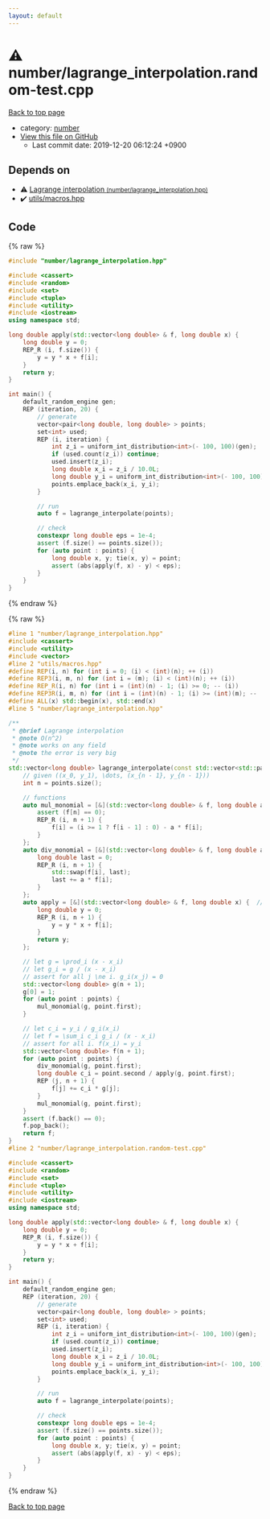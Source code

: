 ```yaml
---
layout: default
---
```


<!-- mathjax config similar to math.stackexchange -->
<script type="text/javascript" async
  src="https://cdnjs.cloudflare.com/ajax/libs/mathjax/2.7.5/MathJax.js?config=TeX-MML-AM_CHTML">
</script>
<script type="text/x-mathjax-config">
  MathJax.Hub.Config({
    TeX: { equationNumbers: { autoNumber: "AMS" }},
    tex2jax: {
      inlineMath: [ ['$','$'] ],
      processEscapes: true
    },
    "HTML-CSS": { matchFontHeight: false },
    displayAlign: "left",
    displayIndent: "2em"
  });
</script>

<script type="text/javascript" src="https://cdnjs.cloudflare.com/ajax/libs/jquery/3.4.1/jquery.min.js"></script>
<script src="https://cdn.jsdelivr.net/npm/jquery-balloon-js@1.1.2/jquery.balloon.min.js" integrity="sha256-ZEYs9VrgAeNuPvs15E39OsyOJaIkXEEt10fzxJ20+2I=" crossorigin="anonymous"></script>
<script type="text/javascript" src="../../assets/js/copy-button.js"></script>
<link rel="stylesheet" href="../../assets/css/copy-button.css" />


# :warning: number/lagrange_interpolation.random-test.cpp

<a href="../../index.html">Back to top page</a>

* category: <a href="../../index.html#b1bc248a7ff2b2e95569f56de68615df">number</a>
* <a href="{{ site.github.repository_url }}/blob/master/number/lagrange_interpolation.random-test.cpp">View this file on GitHub</a>
    - Last commit date: 2019-12-20 06:12:24 +0900




## Depends on

* :warning: <a href="lagrange_interpolation.hpp.html">Lagrange interpolation <small>(number/lagrange_interpolation.hpp)</small></a>
* :heavy_check_mark: <a href="../utils/macros.hpp.html">utils/macros.hpp</a>


## Code

<a id="unbundled"></a>
{% raw %}
```cpp
#include "number/lagrange_interpolation.hpp"

#include <cassert>
#include <random>
#include <set>
#include <tuple>
#include <utility>
#include <iostream>
using namespace std;

long double apply(std::vector<long double> & f, long double x) {
    long double y = 0;
    REP_R (i, f.size()) {
        y = y * x + f[i];
    }
    return y;
}

int main() {
    default_random_engine gen;
    REP (iteration, 20) {
        // generate
        vector<pair<long double, long double> > points;
        set<int> used;
        REP (i, iteration) {
            int z_i = uniform_int_distribution<int>(- 100, 100)(gen);
            if (used.count(z_i)) continue;
            used.insert(z_i);
            long double x_i = z_i / 10.0L;
            long double y_i = uniform_int_distribution<int>(- 100, 100)(gen) / 10.0L;
            points.emplace_back(x_i, y_i);
        }

        // run
        auto f = lagrange_interpolate(points);

        // check
        constexpr long double eps = 1e-4;
        assert (f.size() == points.size());
        for (auto point : points) {
            long double x, y; tie(x, y) = point;
            assert (abs(apply(f, x) - y) < eps);
        }
    }
}

```
{% endraw %}

<a id="bundled"></a>
{% raw %}
```cpp
#line 1 "number/lagrange_interpolation.hpp"
#include <cassert>
#include <utility>
#include <vector>
#line 2 "utils/macros.hpp"
#define REP(i, n) for (int i = 0; (i) < (int)(n); ++ (i))
#define REP3(i, m, n) for (int i = (m); (i) < (int)(n); ++ (i))
#define REP_R(i, n) for (int i = (int)(n) - 1; (i) >= 0; -- (i))
#define REP3R(i, m, n) for (int i = (int)(n) - 1; (i) >= (int)(m); -- (i))
#define ALL(x) std::begin(x), std::end(x)
#line 5 "number/lagrange_interpolation.hpp"

/**
 * @brief Lagrange interpolation
 * @note O(n^2)
 * @note works on any field
 * @note the error is very big
 */
std::vector<long double> lagrange_interpolate(const std::vector<std::pair<long double, long double> > & points) {
    // given ((x_0, y_1), \dots, (x_{n - 1}, y_{n - 1}))
    int n = points.size();

    // functions
    auto mul_monomial = [&](std::vector<long double> & f, long double a) {  // f \gets f \cdot (x - a)
        assert (f[n] == 0);
        REP_R (i, n + 1) {
            f[i] = (i >= 1 ? f[i - 1] : 0) - a * f[i];
        }
    };
    auto div_monomial = [&](std::vector<long double> & f, long double a) {  // f \gets f / (x - a)
        long double last = 0;
        REP_R (i, n + 1) {
            std::swap(f[i], last);
            last += a * f[i];
        }
    };
    auto apply = [&](std::vector<long double> & f, long double x) {  // f(x)
        long double y = 0;
        REP_R (i, n + 1) {
            y = y * x + f[i];
        }
        return y;
    };

    // let g = \prod_i (x - x_i)
    // let g_i = g / (x - x_i)
    // assert for all j \ne i. g_i(x_j) = 0
    std::vector<long double> g(n + 1);
    g[0] = 1;
    for (auto point : points) {
        mul_monomial(g, point.first);
    }

    // let c_i = y_i / g_i(x_i)
    // let f = \sum_i c_i g_i / (x - x_i)
    // assert for all i. f(x_i) = y_i
    std::vector<long double> f(n + 1);
    for (auto point : points) {
        div_monomial(g, point.first);
        long double c_i = point.second / apply(g, point.first);
        REP (j, n + 1) {
            f[j] += c_i * g[j];
        }
        mul_monomial(g, point.first);
    }
    assert (f.back() == 0);
    f.pop_back();
    return f;
}
#line 2 "number/lagrange_interpolation.random-test.cpp"

#include <cassert>
#include <random>
#include <set>
#include <tuple>
#include <utility>
#include <iostream>
using namespace std;

long double apply(std::vector<long double> & f, long double x) {
    long double y = 0;
    REP_R (i, f.size()) {
        y = y * x + f[i];
    }
    return y;
}

int main() {
    default_random_engine gen;
    REP (iteration, 20) {
        // generate
        vector<pair<long double, long double> > points;
        set<int> used;
        REP (i, iteration) {
            int z_i = uniform_int_distribution<int>(- 100, 100)(gen);
            if (used.count(z_i)) continue;
            used.insert(z_i);
            long double x_i = z_i / 10.0L;
            long double y_i = uniform_int_distribution<int>(- 100, 100)(gen) / 10.0L;
            points.emplace_back(x_i, y_i);
        }

        // run
        auto f = lagrange_interpolate(points);

        // check
        constexpr long double eps = 1e-4;
        assert (f.size() == points.size());
        for (auto point : points) {
            long double x, y; tie(x, y) = point;
            assert (abs(apply(f, x) - y) < eps);
        }
    }
}

```
{% endraw %}

<a href="../../index.html">Back to top page</a>

